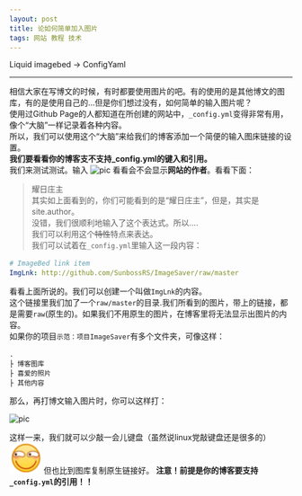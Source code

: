 ```yaml
---
layout: post
title: 论如何简单加入图片
tags: 网站 教程 技术
---
```


Liquid imagebed -> ConfigYaml

---

相信大家在写博文的时候，有时都要使用图片的吧。有的使用的是其他博文的图库，有的是使用自己的...但是你们想过没有，如何简单的输入图片呢？  
使用过Github Page的人都知道在所创建的网站中，`_config.yml`变得非常有用，像个“大脑”一样记录着各种内容。  
所以，我们可以使用这个“大脑”来给我们的博客添加一个简便的输入图床链接的设置。  
**我们要看看你的博客支不支持_config.yml的键入和引用。**  
我们来测试测试。输入
![pic](https://coding.net/u/SunbossRS/p/GotBlogDowner/git/raw/master/img/EasierImageLinkWrite/01.png)
看看会不会显示**网站的作者**。看看下面：  
> 耀日庄主  
其实如上面看到的，你们可能看到的是“耀日庄主”，但是，其实是site.author。  
没错，我们很顺利地输入了这个表达式。所以....  
我们可以利用这个~~特性~~特点来表达。  
我们可以试着在`_config.yml`里输入这一段内容：
```yaml
# ImageBed link item
ImgLnk: http://github.com/SunbossRS/ImageSaver/raw/master
```
看看上面所说的。我们可以创建一个叫做`ImgLnk`的内容。  
这个链接里我们加了一个`raw/master`的目录.我们所看到的图片，带上的链接，都是需要`raw`(原生的)。如果我们不用原生的图片，在博客里将无法显示出图片的内容。  
如果你的项目`示范：项目ImageSaver`有多个文件夹，可像这样：
```
.
├ 博客图库
├ 喜爱的照片
├ 其他内容
```
那么，再打博文输入图片时，你可以这样打：

![pic](https://coding.net/u/SunbossRS/p/GotBlogDowner/git/raw/master/img/EasierImageLinkWrite/02.png)

这样一来，我们就可以少敲一会儿键盘（虽然说linux党敲键盘还是很多的）
![pic](http://github.com/sunbossrs/blogcommentstore/raw/master/emoji/滑稽.png)
但也比到图库复制原生链接好。
**注意！前提是你的博客要支持`_config.yml`的引用！！**
